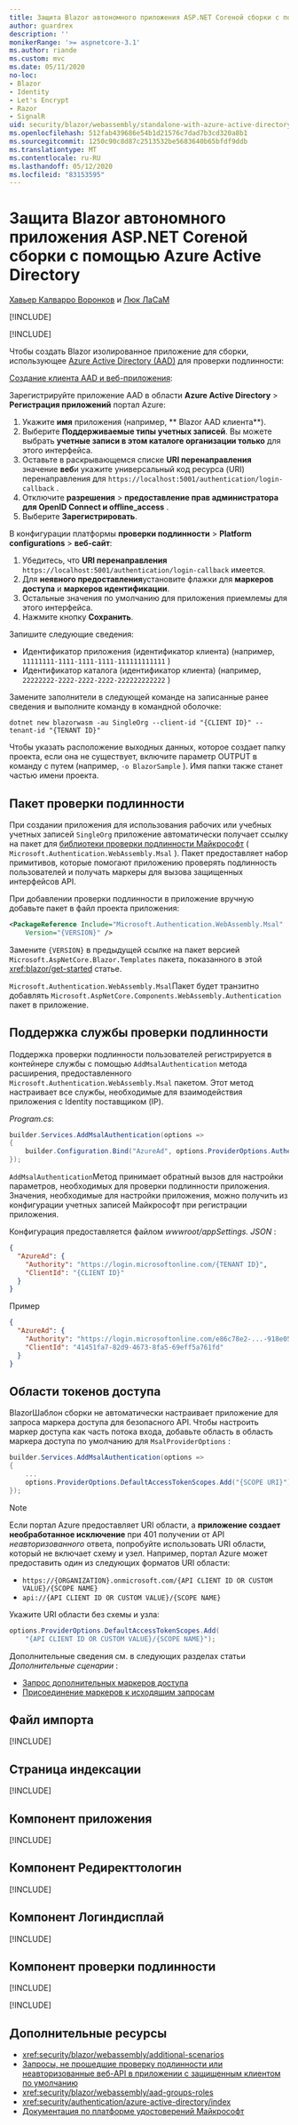 ```yaml
---
title: Защита Blazor автономного приложения ASP.NET Coreной сборки с помощью Azure Active Directory
author: guardrex
description: ''
monikerRange: '>= aspnetcore-3.1'
ms.author: riande
ms.custom: mvc
ms.date: 05/11/2020
no-loc:
- Blazor
- Identity
- Let's Encrypt
- Razor
- SignalR
uid: security/blazor/webassembly/standalone-with-azure-active-directory
ms.openlocfilehash: 512fab439686e54b1d21576c7dad7b3cd320a8b1
ms.sourcegitcommit: 1250c90c8d87c2513532be5683640b65bfdf9ddb
ms.translationtype: MT
ms.contentlocale: ru-RU
ms.lasthandoff: 05/12/2020
ms.locfileid: "83153595"
---
```

# <a name="secure-an-aspnet-core-blazor-webassembly-standalone-app-with-azure-active-directory"></a>Защита Blazor автономного приложения ASP.NET Coreной сборки с помощью Azure Active Directory

[Хавьер Калварро Воронков](https://github.com/javiercn) и [Люк ЛаСаМ](https://github.com/guardrex)

[!INCLUDE[](~/includes/blazorwasm-preview-notice.md)]

[!INCLUDE[](~/includes/blazorwasm-3.2-template-article-notice.md)]

Чтобы создать Blazor изолированное приложение для сборки, использующее [Azure Active Directory (AAD)](https://azure.microsoft.com/services/active-directory/) для проверки подлинности:

[Создание клиента AAD и веб-приложения](/azure/active-directory/develop/v2-overview):

Зарегистрируйте приложение AAD в области **Azure Active Directory**  >  **Регистрация приложений** портал Azure:

1. Укажите **имя** приложения (например, ** Blazor AAD клиента**).
1. Выберите **Поддерживаемые типы учетных записей**. Вы можете выбрать **учетные записи в этом каталоге организации только** для этого интерфейса.
1. Оставьте в раскрывающемся списке **URI перенаправления** значение **веб**и укажите универсальный код ресурса (URI) перенаправления для `https://localhost:5001/authentication/login-callback` .
1. Отключите **разрешения**  >  **предоставление прав администратора для OpenID Connect и offline_access** .
1. Выберите **Зарегистрировать**.

В конфигурации платформы **проверки подлинности**  >  **Platform configurations**  >  **веб-сайт**:

1. Убедитесь, что **URI перенаправления** `https://localhost:5001/authentication/login-callback` имеется.
1. Для **неявного предоставления**установите флажки для **маркеров доступа** и **маркеров идентификации**.
1. Остальные значения по умолчанию для приложения приемлемы для этого интерфейса.
1. Нажмите кнопку **Сохранить**.

Запишите следующие сведения:

* Идентификатор приложения (идентификатор клиента) (например, `11111111-1111-1111-1111-111111111111` )
* Идентификатор каталога (идентификатор клиента) (например, `22222222-2222-2222-2222-222222222222` )

Замените заполнители в следующей команде на записанные ранее сведения и выполните команду в командной оболочке:

```dotnetcli
dotnet new blazorwasm -au SingleOrg --client-id "{CLIENT ID}" --tenant-id "{TENANT ID}"
```

Чтобы указать расположение выходных данных, которое создает папку проекта, если она не существует, включите параметр OUTPUT в команду с путем (например, `-o BlazorSample` ). Имя папки также станет частью имени проекта.

## <a name="authentication-package"></a>Пакет проверки подлинности

При создании приложения для использования рабочих или учебных учетных записей `SingleOrg` приложение автоматически получает ссылку на пакет для [библиотеки проверки подлинности Майкрософт](/azure/active-directory/develop/msal-overview) ( `Microsoft.Authentication.WebAssembly.Msal` ). Пакет предоставляет набор примитивов, которые помогают приложению проверять подлинность пользователей и получать маркеры для вызова защищенных интерфейсов API.

При добавлении проверки подлинности в приложение вручную добавьте пакет в файл проекта приложения:

```xml
<PackageReference Include="Microsoft.Authentication.WebAssembly.Msal" 
    Version="{VERSION}" />
```

Замените `{VERSION}` в предыдущей ссылке на пакет версией `Microsoft.AspNetCore.Blazor.Templates` пакета, показанного в этой <xref:blazor/get-started> статье.

`Microsoft.Authentication.WebAssembly.Msal`Пакет будет транзитно добавлять `Microsoft.AspNetCore.Components.WebAssembly.Authentication` пакет в приложение.

## <a name="authentication-service-support"></a>Поддержка службы проверки подлинности

Поддержка проверки подлинности пользователей регистрируется в контейнере службы с помощью `AddMsalAuthentication` метода расширения, предоставленного `Microsoft.Authentication.WebAssembly.Msal` пакетом. Этот метод настраивает все службы, необходимые для взаимодействия приложения с Identity поставщиком (IP).

*Program.cs*:

```csharp
builder.Services.AddMsalAuthentication(options =>
{
    builder.Configuration.Bind("AzureAd", options.ProviderOptions.Authentication);
});
```

`AddMsalAuthentication`Метод принимает обратный вызов для настройки параметров, необходимых для проверки подлинности приложения. Значения, необходимые для настройки приложения, можно получить из конфигурации учетных записей Майкрософт при регистрации приложения.

Конфигурация предоставляется файлом *wwwroot/appSettings. JSON* :

```json
{
  "AzureAd": {
    "Authority": "https://login.microsoftonline.com/{TENANT ID}",
    "ClientId": "{CLIENT ID}"
  }
}
```

Пример

```json
{
  "AzureAd": {
    "Authority": "https://login.microsoftonline.com/e86c78e2-...-918e0565a45e",
    "ClientId": "41451fa7-82d9-4673-8fa5-69eff5a761fd"
  }
}
```

## <a name="access-token-scopes"></a>Области токенов доступа

BlazorШаблон сборки не автоматически настраивает приложение для запроса маркера доступа для безопасного API. Чтобы настроить маркер доступа как часть потока входа, добавьте область в область маркера доступа по умолчанию для `MsalProviderOptions` :

```csharp
builder.Services.AddMsalAuthentication(options =>
{
    ...
    options.ProviderOptions.DefaultAccessTokenScopes.Add("{SCOPE URI}");
});
```

> [!NOTE]
> Если портал Azure предоставляет URI области, а **приложение создает необработанное исключение** при 401 получении от API *неавторизованного* ответа, попробуйте использовать URI области, который не включает схему и узел. Например, портал Azure может предоставить один из следующих форматов URI области:
>
> * `https://{ORGANIZATION}.onmicrosoft.com/{API CLIENT ID OR CUSTOM VALUE}/{SCOPE NAME}`
> * `api://{API CLIENT ID OR CUSTOM VALUE}/{SCOPE NAME}`
>
> Укажите URI области без схемы и узла:
>
> ```csharp
> options.ProviderOptions.DefaultAccessTokenScopes.Add(
>     "{API CLIENT ID OR CUSTOM VALUE}/{SCOPE NAME}");
> ```

Дополнительные сведения см. в следующих разделах статьи *Дополнительные сценарии* :

* [Запрос дополнительных маркеров доступа](xref:security/blazor/webassembly/additional-scenarios#request-additional-access-tokens)
* [Присоединение маркеров к исходящим запросам](xref:security/blazor/webassembly/additional-scenarios#attach-tokens-to-outgoing-requests)

## <a name="imports-file"></a>Файл импорта

[!INCLUDE[](~/includes/blazor-security/imports-file-standalone.md)]

## <a name="index-page"></a>Страница индексации

[!INCLUDE[](~/includes/blazor-security/index-page-msal.md)]

## <a name="app-component"></a>Компонент приложения

[!INCLUDE[](~/includes/blazor-security/app-component.md)]

## <a name="redirecttologin-component"></a>Компонент Редиректтологин

[!INCLUDE[](~/includes/blazor-security/redirecttologin-component.md)]

## <a name="logindisplay-component"></a>Компонент Логиндисплай

[!INCLUDE[](~/includes/blazor-security/logindisplay-component.md)]

## <a name="authentication-component"></a>Компонент проверки подлинности

[!INCLUDE[](~/includes/blazor-security/authentication-component.md)]

[!INCLUDE[](~/includes/blazor-security/troubleshoot.md)]

## <a name="additional-resources"></a>Дополнительные ресурсы

* <xref:security/blazor/webassembly/additional-scenarios>
* [Запросы, не прошедшие проверку подлинности или неавторизованные веб-API в приложении с защищенным клиентом по умолчанию](xref:security/blazor/webassembly/additional-scenarios#unauthenticated-or-unauthorized-web-api-requests-in-an-app-with-a-secure-default-client)
* <xref:security/blazor/webassembly/aad-groups-roles>
* <xref:security/authentication/azure-active-directory/index>
* [Документация по платформе удостоверений Майкрософт](/azure/active-directory/develop/)
